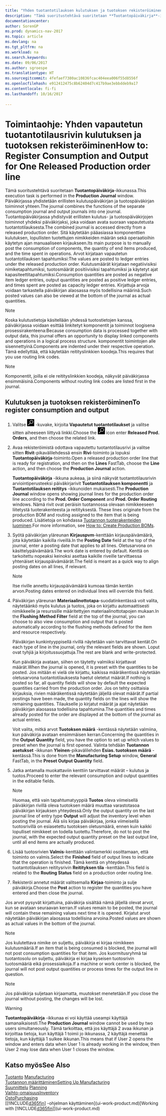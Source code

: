 ```yaml
---
title: "Yhden tuotantotilauksen kulutuksen ja tuotoksen rekisteröiminen"
description: "Tämä suoritustehtävä suoritetaan **Tuotantopäiväkirja**-ikkunassa. Päiväkirjassa yhdistetään erillisten kulutuspäiväkirjan ja tuotospäiväkirjan toiminnot yhteen. Tuotantopäiväkirjassa yhdistyvät erillisten kulutus- ja tuotospäiväkirjojen toiminnot yhdeksi päiväkirjaksi, joka voidaan avata suoraan vapautetusta tuotantotilauksesta. Sitä käytetään pääasiassa komponenttien kulutuksen, lopullisten tuotettujen nimikkeiden määrän sekä operaatioihin käytetyn ajan manuaaliseen kirjaukseen."
documentationcenter: 
author: SorenGP
ms.prod: dynamics-nav-2017
ms.topic: article
ms.devlang: na
ms.tgt_pltfrm: na
ms.workload: na
ms.search.keywords: 
ms.date: 09/06/2017
ms.author: sgroespe
ms.translationtype: HT
ms.sourcegitcommit: 4fefaef7380ac10836fcac404eea006f55d8556f
ms.openlocfilehash: e912412475c8b62404d7c417b9ae3ebbddeb9a17
ms.contentlocale: fi-fi
ms.lasthandoff: 10/16/2017

---
```

# <a name="how-to-register-consumption-and-output-for-one-released-production-order-line"></a><span data-ttu-id="757a8-106">Toimintaohje: Yhden vapautetun tuotantotilausrivin kulutuksen ja tuotoksen rekisteröiminen</span><span class="sxs-lookup"><span data-stu-id="757a8-106">How to: Register Consumption and Output for One Released Production order line</span></span>
<span data-ttu-id="757a8-107">Tämä suoritustehtävä suoritetaan **Tuotantopäiväkirja**-ikkunassa.</span><span class="sxs-lookup"><span data-stu-id="757a8-107">This execution task is performed in the **Production Journal** window.</span></span> <span data-ttu-id="757a8-108">Päiväkirjassa yhdistetään erillisten kulutuspäiväkirjan ja tuotospäiväkirjan toiminnot yhteen.</span><span class="sxs-lookup"><span data-stu-id="757a8-108">The journal combines the functions of the separate consumption journal and output journals into one journal.</span></span> <span data-ttu-id="757a8-109">Tuotantopäiväkirjassa yhdistyvät erillisten kulutus- ja tuotospäiväkirjojen toiminnot yhdeksi päiväkirjaksi, joka voidaan avata suoraan vapautetusta tuotantotilauksesta.</span><span class="sxs-lookup"><span data-stu-id="757a8-109">The combined journal is accessed directly from a released production order.</span></span> <span data-ttu-id="757a8-110">Sitä käytetään pääasiassa komponenttien kulutuksen, lopullisten tuotettujen nimikkeiden määrän sekä operaatioihin käytetyn ajan manuaaliseen kirjaukseen.</span><span class="sxs-lookup"><span data-stu-id="757a8-110">Its main purpose is to manually post the consumption of components, the quantity of end items produced, and the time spent in operations.</span></span> <span data-ttu-id="757a8-111">Arvot kirjataan vapautetun tuotantotilauksen tapahtumiksi:</span><span class="sxs-lookup"><span data-stu-id="757a8-111">The values are posted to ledger entries under the released production order.</span></span> <span data-ttu-id="757a8-112">Kulutusmäärät kirjataan negatiivisiksi nimiketapahtumiksi, tuotosmäärät positiivisiksi tapahtumiksi ja käytetyt ajat kapasiteettitapahtumiksi.</span><span class="sxs-lookup"><span data-stu-id="757a8-112">Consumption quantities are posted as negative item ledger entries, output quantities are posted as positive ledger entries, and times spent are posted as capacity ledger entries.</span></span> <span data-ttu-id="757a8-113">Kirjattuja arvoja voidaan tarkastella päiväkirjan alaosassa myös todellisina määrinä.</span><span class="sxs-lookup"><span data-stu-id="757a8-113">Such posted values can also be viewed at the bottom of the journal as actual quantities.</span></span>  

> [!NOTE]  
>  <span data-ttu-id="757a8-114">Koska kulutustietoja käsitellään yhdessä tuotostietojen kanssa, päiväkirjassa voidaan esittää linkitetyt komponentit ja toiminnot loogisena prosessirakenteena:</span><span class="sxs-lookup"><span data-stu-id="757a8-114">Because consumption data is processed together with output data, this journal offers an opportunity to display linked components and operations in a logical process structure.</span></span> <span data-ttu-id="757a8-115">komponentit toimintojen alle sisennettyinä.</span><span class="sxs-lookup"><span data-stu-id="757a8-115">Components are indented under their respective operation.</span></span> <span data-ttu-id="757a8-116">Tämä edellyttää, että käytetään reitityslinkkien koodeja.</span><span class="sxs-lookup"><span data-stu-id="757a8-116">This requires that you use routing link codes.</span></span>  

> [!NOTE]  
>  <span data-ttu-id="757a8-117">Komponentit, joilla ei ole reitityslinkkien koodeja, näkyvät päiväkirjassa ensimmäisinä.</span><span class="sxs-lookup"><span data-stu-id="757a8-117">Components without routing link codes are listed first in the journal.</span></span>  

## <a name="to-register-consumption-and-output"></a><span data-ttu-id="757a8-118">Kulutuksen ja tuotoksen rekisteröiminen</span><span class="sxs-lookup"><span data-stu-id="757a8-118">To register consumption and output</span></span>  
1.  <span data-ttu-id="757a8-119">Valitse ![Etsi sivu tai raportti](media/ui-search/search_small.png "Etsi sivu tai raportti -kuvake") -kuvake, kirjoita **Vapautetut tuotantotilaukset** ja valitse sitten aiheeseen liittyvä linkki.</span><span class="sxs-lookup"><span data-stu-id="757a8-119">Choose the ![Search for Page or Report](media/ui-search/search_small.png "Search for Page or Report icon") icon enter **Released Prod. Orders**, and then choose the related link.</span></span>  
2.  <span data-ttu-id="757a8-120">Avaa rekisteröimistä odottava vapautettu tuotantotilausrivi ja valitse sitten **Rivit**-pikavälilehdessä ensin **Rivi**-toiminto ja lopuksi **Tuotantopäiväkirja**-toiminto.</span><span class="sxs-lookup"><span data-stu-id="757a8-120">Open a released production order line that is ready for registration, and then on the **Lines** FastTab, choose the **Line** action, and then choose the **Production Journal** action.</span></span>  

    <span data-ttu-id="757a8-121">**Tuotantopäiväkirja** -ikkuna aukeaa, ja siinä näkyvät tuotantotilausrivin arviointiperusteeksi päiväkirjarivit **Tuotantotilauksen komponentti** ja **Tuotantotilauksen reititys** -ikkunoiden mukaisesti.</span><span class="sxs-lookup"><span data-stu-id="757a8-121">The **Production Journal** window opens showing journal lines for the production order line according to the **Prod. Order Component** and **Prod. Order Routing** windows.</span></span> <span data-ttu-id="757a8-122">Nämä rivit ovat peräisin tuotannossa olevaan nimikkeeseen liitetystä tuoterakenteesta ja reitityksestä. </span><span class="sxs-lookup"><span data-stu-id="757a8-122">These lines originate from the production BOM and routing assigned to the item that is being produced.</span></span> <span data-ttu-id="757a8-123">Lisätietoja on kohdassa [Tuotannon tuoterakenteiden luominen](production-how-to-create-routings.md).</span><span class="sxs-lookup"><span data-stu-id="757a8-123">For more information, see [How to: Create Production BOMs](production-how-to-create-routings.md).</span></span>  

3.  <span data-ttu-id="757a8-124">Syötä päiväkirjan yläreunan **Kirjauspvm**-kenttään kirjauspäivämäärä, jota käytetään kaikilla riveillä.</span><span class="sxs-lookup"><span data-stu-id="757a8-124">In the **Posting Date** field at the top of the journal, enter a posting date that applies to all lines.</span></span> <span data-ttu-id="757a8-125">Oletusarvona on käsittelypäivämäärä.</span><span class="sxs-lookup"><span data-stu-id="757a8-125">The work date is entered by default.</span></span> <span data-ttu-id="757a8-126">Kenttä on tarkoitettu nopeaksi keinoksi asettaa kaikille riveille tarvittaessa yhtenäiset kirjauspäivämäärät.</span><span class="sxs-lookup"><span data-stu-id="757a8-126">The field is meant as a quick way to align posting dates on all lines, if relevant.</span></span>  

    > [!NOTE]  
    >  <span data-ttu-id="757a8-127">Itse riville annettu kirjauspäivämäärä kumoaa tämän kentän arvon.</span><span class="sxs-lookup"><span data-stu-id="757a8-127">Posting dates entered on individual lines will override this field.</span></span>  

4.  <span data-ttu-id="757a8-128">Päiväkirjan yläreunan **Materiaalinottotapa**-suodatinkentässä voit valita, näytetäänkö myös kulutus ja tuotos, joka on kirjattu automaattisesti nimikkeelle ja resurssille määritettyjen materiaalinottotapojen mukaan.</span><span class="sxs-lookup"><span data-stu-id="757a8-128">In the **Flushing Method Filter** field at the top of the journal, you can choose to also view consumption and output that is posted automatically according to the flushing methods defined for the item and resource respectively.</span></span>  

    <span data-ttu-id="757a8-129">Päiväkirjan kunkintyyppisellä rivillä näytetään vain tarvittavat kentät.</span><span class="sxs-lookup"><span data-stu-id="757a8-129">On each type of line in the journal, only the relevant fields are shown.</span></span> <span data-ttu-id="757a8-130">Loput ovat tyhjiä ja kirjoitussuojattuja.</span><span class="sxs-lookup"><span data-stu-id="757a8-130">The rest are blank and write-protected.</span></span>  

    <span data-ttu-id="757a8-131">Kun päiväkirja avataan, siihen on täytetty valmiiksi kirjattavat määrät.</span><span class="sxs-lookup"><span data-stu-id="757a8-131">When the journal is opened, it is preset with the quantities to be posted.</span></span> <span data-ttu-id="757a8-132">Jos mitään ei vielä ole kirjattu, kaikissa määräkentissä näytetään oletusarvona tuotantotilauksesta haetut oletetut määrät.</span><span class="sxs-lookup"><span data-stu-id="757a8-132">If nothing is posted so far, all quantity fields will show by default the expected quantities carried from the production order.</span></span> <span data-ttu-id="757a8-133">Jos on tehty osittaisia kirjauksia, rivien määräkentissä näytetään jäljellä olevat määrät.</span><span class="sxs-lookup"><span data-stu-id="757a8-133">If partial postings have been made, the quantity fields on the lines will show the remaining quantities.</span></span> <span data-ttu-id="757a8-134">Tilaukselle jo kirjatut määrät ja ajat näytetään päiväkirjan alaosassa todellisina tapahtumina.</span><span class="sxs-lookup"><span data-stu-id="757a8-134">The quantities and times already posted for the order are displayed at the bottom of the journal as actual entries.</span></span>  

    <span data-ttu-id="757a8-135">Voit valita, mitkä arvot **Tuotoksen määrä** -kentässä näytetään valmiina, kun päiväkirja avataan ensimmäisen kerran.</span><span class="sxs-lookup"><span data-stu-id="757a8-135">Concerning the quantities in the **Output Quantity** field, you have the option to set up which values to preset when the journal is first opened.</span></span> <span data-ttu-id="757a8-136">Valinta tehdään **Tuotannon asetukset** -ikkunan **Yleinen**-pikavälilehden **Esias. tuotoksen määrä** -kentässä.</span><span class="sxs-lookup"><span data-stu-id="757a8-136">This is done from the **Manufacturing Setup** window, **General** FastTab, in the **Preset Output Quantity** field.</span></span> 

5.  <span data-ttu-id="757a8-137">Jatka antamalla muokattaviin kenttiin tarvittavat määrät – kulutus ja tuotos.</span><span class="sxs-lookup"><span data-stu-id="757a8-137">Proceed to enter the relevant consumption and output quantities in the editable fields.</span></span>  

    > [!NOTE]  
    >  <span data-ttu-id="757a8-138">Huomaa, että vain tapahtumatyyppiä **Tuotos** oleva viimeisellä päiväkirjan rivillä oleva tuotoksen määrä muuttaa varastotasoa päiväkirjan kirjauksen yhteydessä.</span><span class="sxs-lookup"><span data-stu-id="757a8-138">Only the output quantity on the last journal line of entry type **Output** will adjust the inventory level when posting the journal.</span></span> <span data-ttu-id="757a8-139">Älä siis kirjaa päiväkirjaa, jonka viimeisellä tuotosrivillä on esiasetettu tuotoksen oletusmäärä, ennen kuin kaikki lopulliset nimikkeet on todella tuotettu.</span><span class="sxs-lookup"><span data-stu-id="757a8-139">Therefore, do not to post the journal, with the expected output quantity preset on the last output line, until all end items are actually produced.</span></span>  

6.  <span data-ttu-id="757a8-140">Lisää tuotosrivien **Valmis**-kenttään valintamerkki osoittamaan, että toiminto on valmis.</span><span class="sxs-lookup"><span data-stu-id="757a8-140">Select the **Finished** field of output lines to indicate that the operation is finished.</span></span> <span data-ttu-id="757a8-141">Tämä kenttä on yhteydessä tuotantotilauksen reititysrivin **Reitityksen tila** -kenttään.</span><span class="sxs-lookup"><span data-stu-id="757a8-141">This field is related to the **Routing Status** field on a production order routing line.</span></span>  
7.  <span data-ttu-id="757a8-142">Rekisteröi annetut määrät valitsemalla **Kirjaa**-toiminto ja sulje päiväkirja.</span><span class="sxs-lookup"><span data-stu-id="757a8-142">Choose the **Post** action to register the quantities you have entered and then close the journal.</span></span>  

<span data-ttu-id="757a8-143">Jos arvot pysyvät kirjattuina, päiväkirja sisältää nämä jäljellä olevat arvot, kun se avataan seuraavan kerran.</span><span class="sxs-lookup"><span data-stu-id="757a8-143">If values remain to be posted, the journal will contain these remaining values next time it is opened.</span></span> <span data-ttu-id="757a8-144">Kirjatut arvot näytetään päiväkirjan alaosassa todellisina arvoina.</span><span class="sxs-lookup"><span data-stu-id="757a8-144">Posted values are shown as actual values in the bottom of the journal.</span></span>  

> [!NOTE]  
>  <span data-ttu-id="757a8-145"> Jos kulutettava nimike on suljettu, päiväkirja ei kirjaa nimikkeen kulutusmääriä.</span><span class="sxs-lookup"><span data-stu-id="757a8-145">If an item that is being consumed is blocked, the journal will not post consumption quantities for that item.</span></span> <span data-ttu-id="757a8-146">Jos kuormitusryhmä tai tuotantosolu on suljettu, päiväkirja ei kirjaa kyseisen tuotosrivin tuotosmääriä eikä prosessiaikoja.</span><span class="sxs-lookup"><span data-stu-id="757a8-146">If a machine or work center is blocked, the journal will not post output quantities or process times for the output line in question.</span></span>  

> [!NOTE]  
>  <span data-ttu-id="757a8-147">Jos päiväkirja suljetaan kirjaamatta, muutokset menetetään.</span><span class="sxs-lookup"><span data-stu-id="757a8-147">If you close the journal without posting, the changes will be lost.</span></span>  

> [!WARNING]  
>  <span data-ttu-id="757a8-148">**Tuotantopäiväkirja** -ikkunaa ei voi käyttää useampi käyttäjä samanaikaisesti.</span><span class="sxs-lookup"><span data-stu-id="757a8-148">The **Production Journal** window cannot be used by two users simultaneously.</span></span> <span data-ttu-id="757a8-149">Tämä tarkoittaa, että jos käyttäjä 2 avaa ikkunan ja kirjoittaa tietoja, kun käyttäjä 1 toimii jo ikkunassa, 2 käyttäjä menettää tietoja, kun käyttäjä 1 sulkee ikkunan.</span><span class="sxs-lookup"><span data-stu-id="757a8-149">This means that if User 2 opens the window and enters data when User 1 is already working in the window, then User 2 may lose data when User 1 closes the window.</span></span>  

## <a name="see-also"></a><span data-ttu-id="757a8-150">Katso myös</span><span class="sxs-lookup"><span data-stu-id="757a8-150">See Also</span></span>  
<span data-ttu-id="757a8-151">[Tuotanto](production-manage-manufacturing.md)  </span><span class="sxs-lookup"><span data-stu-id="757a8-151">[Manufacturing](production-manage-manufacturing.md)  </span></span>  
[<span data-ttu-id="757a8-152">Tuotannon määrittäminen</span><span class="sxs-lookup"><span data-stu-id="757a8-152">Setting Up Manufacturing</span></span>](production-configure-production-processes.md)  
<span data-ttu-id="757a8-153">[Suunnittelu](production-planning.md)    </span><span class="sxs-lookup"><span data-stu-id="757a8-153">[Planning](production-planning.md)    </span></span>  
[<span data-ttu-id="757a8-154">Vaihto-omaisuus</span><span class="sxs-lookup"><span data-stu-id="757a8-154">Inventory</span></span>](inventory-manage-inventory.md)  
[<span data-ttu-id="757a8-155">Osto</span><span class="sxs-lookup"><span data-stu-id="757a8-155">Purchasing</span></span>](purchasing-manage-purchasing.md)  
<span data-ttu-id="757a8-156">[[!INCLUDE[d365fin](includes/d365fin_md.md)] -ohjelman käyttäminen](ui-work-product.md)</span><span class="sxs-lookup"><span data-stu-id="757a8-156">[Working with [!INCLUDE[d365fin](includes/d365fin_md.md)]](ui-work-product.md)</span></span>

